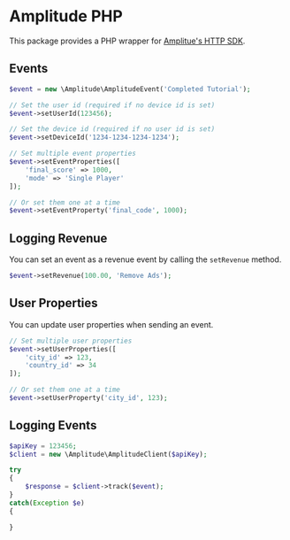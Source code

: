 Amplitude PHP
=============

This package provides a PHP wrapper for [Amplitue's HTTP SDK](https://developers.amplitude.com/#http-api).

Events
-------------

```php
$event = new \Amplitude\AmplitudeEvent('Completed Tutorial');

// Set the user id (required if no device id is set)
$event->setUserId(123456);

// Set the device id (required if no user id is set)
$event->setDeviceId('1234-1234-1234-1234');

// Set multiple event properties
$event->setEventProperties([
    'final_score' => 1000,
    'mode' => 'Single Player'
]);

// Or set them one at a time
$event->setEventProperty('final_code', 1000);
```

Logging Revenue
-----
You can set an event as a revenue event by calling the `setRevenue` method.

```php
$event->setRevenue(100.00, 'Remove Ads');
```

User Properties
------
You can update user properties when sending an event.

```php
// Set multiple user properties
$event->setUserProperties([
    'city_id' => 123,
    'country_id' => 34
]);

// Or set them one at a time
$event->setUserProperty('city_id', 123);
```


Logging Events
----

```php
$apiKey = 123456;
$client = new \Amplitude\AmplitudeClient($apiKey);

try
{
    $response = $client->track($event);
}
catch(Exception $e)
{

}
```
